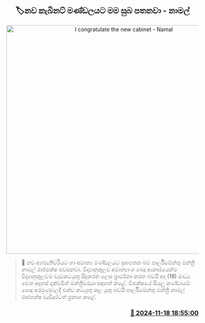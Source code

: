 <p align='center'><b><h2 align='center' title='I congratulate the new cabinet - Namal'>🏷නව කැබිනට් මණ්ඩලයට මම සුබ පතනවා - නාමල්</h2></b></p>
<p align='center'><img src='https://helakuru.sgp1.cdn.digitaloceanspaces.com/esana/images/lib/namal-rajapaksha-mm.jpg' width='600' alt='I congratulate the new cabinet - Namal'></p>

>📝 නව අගමැතිවරියට හා අමාත්‍ය මණ්ඩලයට සුබපතන බව පාර්ලිමේන්තු මන්ත්‍රී නාමල් රාජපක්ෂ පවසනවා.
විද්‍යානුකූලව අමාත්‍යාං​ශ බෙදූ ආකාරයෙන්ම විද්‍යානුකූලවම වැඩකටයුතු සිදුකරන ලෙස ප්‍රාර්ථනා කරන බවයි අද (18) මාධ්‍ය වෙත අදහස් දක්වමින් මන්ත්‍රීවරයා සඳහන් කළේ.
විපක්ෂයේ සියලු කණ්ඩායම් පොදු අරමුණුවලදී එක්ව කටයුතු කළ යුතු බවයි පාර්ලිමේන්තු මන්ත්‍රී නාමල් රාජපක්ෂ වැඩිදුරටත් ප්‍රකාශ කළේ.


<h3 align='right'><a href='https://www.helakuru.lk/esana/p/105198/'>📅 2024-11-18 18:55:00</a></h3>
